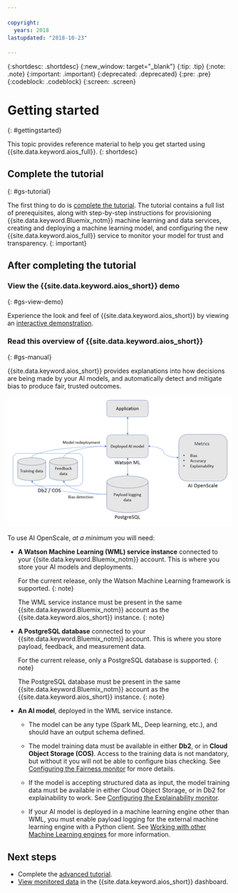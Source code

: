 ```yaml
---

copyright:
  years: 2018
lastupdated: "2018-10-23"

---
```


{:shortdesc: .shortdesc}
{:new_window: target="_blank"}
{:tip: .tip}
{:note: .note}
{:important: .important}
{:deprecated: .deprecated}
{:pre: .pre}
{:codeblock: .codeblock}
{:screen: .screen}

# Getting started
{: #gettingstarted}

This topic provides reference material to help you get started using {{site.data.keyword.aios_full}}.
{: shortdesc}

## Complete the tutorial
{: #gs-tutorial}

The first thing to do is [complete the tutorial](/docs/services/ai-openscale/tutorial.html). The tutorial contains a full list of prerequisites, along with step-by-step instructions for provisioning {{site.data.keyword.Bluemix_notm}} machine learning and data services, creating and deploying a machine learning model, and configuring the new {{site.data.keyword.aios_full}} service to monitor your model for trust and transparency.
{: important}

## After completing the tutorial

### View the {{site.data.keyword.aios_short}} demo
{: #gs-view-demo}

Experience the look and feel of {{site.data.keyword.aios_short}} by viewing an [interactive demonstration](https://www.ibm.com/cloud/garage/demo/try-ai-openscale).

### Read this overview of {{site.data.keyword.aios_short}}
{: #gs-manual}

{{site.data.keyword.aios_short}} provides explanations into how decisions are being made by your AI models, and automatically detect and mitigate bias to produce fair, trusted outcomes.

![AIOS overview](images/aios_overview.png)

To use AI OpenScale, *at a minimum* you will need:

- **A Watson Machine Learning (WML) service instance** connected to your {{site.data.keyword.Bluemix_notm}} account. This is where you store your AI models and deployments.

    For the current release, only the Watson Machine Learning framework is supported.
    {: note}

    The WML service instance must be present in the same {{site.data.keyword.Bluemix_notm}} account as the {{site.data.keyword.aios_short}} instance.
    {: note}

- **A PostgreSQL database** connected to your {{site.data.keyword.Bluemix_notm}} account. This is where you store payload, feedback, and measurement data.

    For the current release, only a PostgreSQL database is supported.
    {: note}

    The PostgreSQL database must be present in the same {{site.data.keyword.Bluemix_notm}} account as the {{site.data.keyword.aios_short}} instance.
    {: note}

- **An AI model**, deployed in the WML service instance.

    - The model can be any type (Spark ML, Deep learning, etc.), and should have an output schema defined.

    - The model training data must be available in either **Db2**, or in **Cloud Object Storage (COS)**. Access to the training data is not mandatory, but without it you will not be able to configure bias checking. See [Configuring the Fairness monitor](/docs/services/ai-openscale/monitor-fairness.html#config-fair) for more details.

    - If the model is accepting structured data as input, the model training data must be available in either Cloud Object Storage, or in Db2 for explainability to work. See [Configuring the Explainability monitor](/docs/services/ai-openscale/monitor-explain.html#config-explain).

    - If your AI model is deployed in a machine learning engine other than WML, you must enable payload logging for the external machine learning engine with a Python client. See [Working with other Machine Learning engines](/docs/services/ai-openscale/connect-ml.html) for more information.

## Next steps

- Complete the [advanced tutorial](tutorial-adv.html).
- [View monitored data](insight-overview.html) in the {{site.data.keyword.aios_short}} dashboard.
